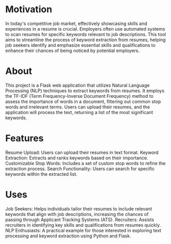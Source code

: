 # Motivation
In today's competitive job market, effectively showcasing skills and experiences in a resume is crucial. Employers often use automated systems to scan resumes for specific keywords relevant to job descriptions. This tool aims to streamline the process of keyword extraction from resumes, helping job seekers identify and emphasize essential skills and qualifications to enhance their chances of being noticed by potential employers.

# About
This project is a Flask web application that utilizes Natural Language Processing (NLP) techniques to extract keywords from resumes. It employs the TF-IDF (Term Frequency-Inverse Document Frequency) method to assess the importance of words in a document, filtering out common stop words and irrelevant terms. Users can upload their resumes, and the application will process the text, returning a list of the most significant keywords.

# Features
Resume Upload: Users can upload their resumes in text format.
Keyword Extraction: Extracts and ranks keywords based on their importance.
Customizable Stop Words: Includes a set of custom stop words to refine the extraction process.
Search Functionality: Users can search for specific keywords within the extracted list.

# Uses
Job Seekers: Helps individuals tailor their resumes to include relevant keywords that align with job descriptions, increasing the chances of passing through Applicant Tracking Systems (ATS).
Recruiters: Assists recruiters in identifying key skills and qualifications from resumes quickly.
NLP Enthusiasts: A practical example for those interested in exploring text processing and keyword extraction using Python and Flask.
